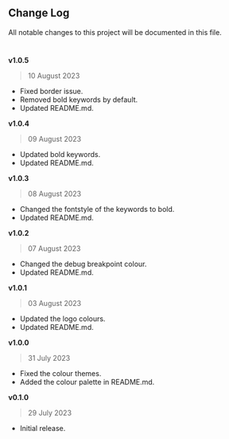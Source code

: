 ## Change Log

All notable changes to this project will be documented in this file.

#

**v1.0.5**

> 10 August 2023

-   Fixed border issue.
-   Removed bold keywords by default.
-   Updated README.md.

**v1.0.4**

> 09 August 2023

-   Updated bold keywords.
-   Updated README.md.

**v1.0.3**

> 08 August 2023

-   Changed the fontstyle of the keywords to bold.
-   Updated README.md.

**v1.0.2**

> 07 August 2023

-   Changed the debug breakpoint colour.
-   Updated README.md.

**v1.0.1**

> 03 August 2023

-   Updated the logo colours.
-   Updated README.md.

**v1.0.0**

> 31 July 2023

-   Fixed the colour themes.
-   Added the colour palette in README.md.

**v0.1.0**

> 29 July 2023

-   Initial release.
